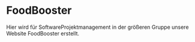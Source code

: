 # FoodBooster
Hier wird für SoftwareProjektmanagement in der größeren Gruppe unsere Website FoodBooster erstellt. 

